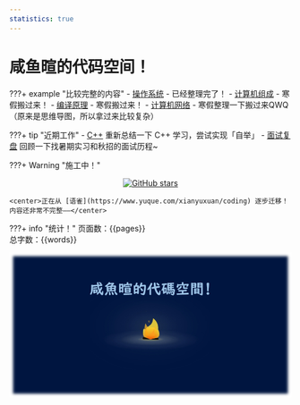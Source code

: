 ```yaml
---
statistics: true
---
```


# 咸鱼暄的代码空间！

???+ example "比较完整的内容"
    - [操作系统](核心知识/os/I_overview/1_intro/) - 已经整理完了！
    - [计算机组成](https://www.yuque.com/xianyuxuan/coding/co) - 寒假搬过来！
    - [编译原理](https://www.yuque.com/xianyuxuan/coding/compiler) - 寒假搬过来！
    - [计算机网络](https://www.yuque.com/xianyuxuan/coding/network) - 寒假整理一下搬过来QWQ （原来是思维导图，所以拿过来比较复杂）

???+ tip "近期工作"
    - [C++](cpp/cpp_restart/index.md) 重新总结一下 C++ 学习，尝试实现「自举」
    - [面试复盘](interviews/index.md) 回顾一下找暑期实习和秋招的面试历程~

???+ Warning "施工中！"
    <center>[![GitHub stars](https://img.shields.io/github/stars/xuan-insr/xuan-insr.github.io.svg?style=social&label=Stars)](https://github.com/xuan-insr/xuan-insr.github.io)</center>

    <center>正在从 [语雀](https://www.yuque.com/xianyuxuan/coding) 逐步迁移！内容还非常不完整——</center>

???+ info "统计！"
    页面数：{{pages}}  
    总字数：{{words}}


<center><img src="index.assets/image.png" alt="image" style="zoom: 67%;" /></center>